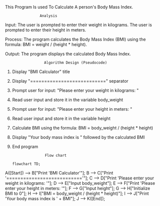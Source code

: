 This Program Is used To Calculate A person's Body Mass Index.

                    Analysis

Input:
The user is prompted to enter their weight in kilograms.
The user is prompted to enter their height in meters.

Process:
The program calculates the Body Mass Index (BMI) using the formula: BMI = weight / (height * height).

Output:
The program displays the calculated Body Mass Index.

                      Algorithm Design (Pseudocode)
1. Display "BMI Calculator" title
2. Display "===========================" separator
3. Prompt user for input: "Please enter your weight in kilograms: "
4. Read user input and store it in the variable body_weight
5. Prompt user for input: "Please enter your height in meters: "
6. Read user input and store it in the variable height
7. Calculate BMI using the formula: BMI = body_weight / (height * height)
8. Display "Your body mass index is " followed by the calculated BMI
9. End program

                      Flow chart
   ```mermaid
   flowchart TD;
  A([Start]) --> B["Print 'BMI Calculator'"];
  B --> C["Print '==========================='"];
  C --> D["Print 'Please enter your weight in kilograms: '"];
  D --> E["Input body_weight"];
  E --> F["Print 'Please enter your height in meters: '"];
  F --> G["Input height"];
  G --> H["Initialize BMI to 0"];
  H --> I["BMI = body_weight / (height * height)"];
  I --> J["Print 'Your body mass index is ' + BMI"];
  J --> K([End]);
```
                     
